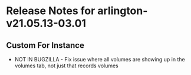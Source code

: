 
# Release Notes for arlington-v21.05.13-03.01

## Custom For Instance

- NOT IN BUGZILLA - Fix issue where all volumes are showing up in the volumes tab, not just that records volumes


